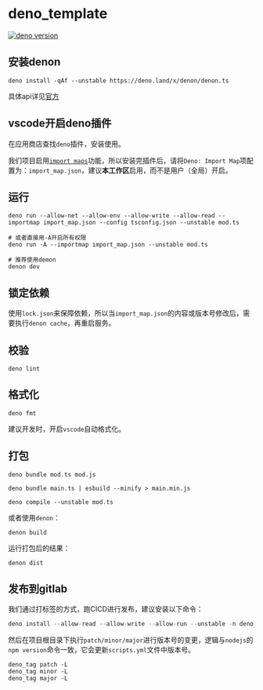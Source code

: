 # deno_template

[![deno version](https://img.shields.io/badge/deno-^1.16.2-green?logo=deno)](https://github.com/denoland/deno)

## 安装denon

```
deno install -qAf --unstable https://deno.land/x/denon/denon.ts
```

具体api详见[官方](https://deno.land/x/denon)

## vscode开启deno插件

在应用商店查找`deno`插件，安装使用。

我们项目启用[`import maps`](https://deno.land/manual@v1.6.0/linking_to_external_code/import_maps)功能，所以安装完插件后，请将`Deno: Import Map`项配置为：`import_map.json`，建议**本工作区**启用，而不是用户（全局）开启。

## 运行

```
deno run --allow-net --allow-env --allow-write --allow-read --importmap import_map.json --config tsconfig.json --unstable mod.ts

# 或者直接用-A开启所有权限
deno run -A --importmap import_map.json --unstable mod.ts

# 推荐使用demon
denon dev
```

## 锁定依赖

使用`lock.json`来保障依赖，所以当`import_map.json`的内容或版本号修改后，需要执行`denon cache`，再重启服务。

## 校验

```shell
deno lint
```

## 格式化

```shell
deno fmt
```

建议开发时，开启`vscode`自动格式化。

## 打包

```
deno bundle mod.ts mod.js

deno bundle main.ts | esbuild --minify > main.min.js

deno compile --unstable mod.ts
```

或者使用`denon`：

```
denon build
```

运行打包后的结果：

```
denon dist
```

## 发布到gitlab

我们通过打标签的方式，跑CICD进行发布，建议安装以下命令：

```ts
deno install --allow-read --allow-write --allow-run --unstable -n deno_tag -f https://deno.land/x/jw_cli@v0.2.4/cli/tag.ts
```

然后在项目根目录下执行`patch/minor/major`进行版本号的变更，逻辑与`nodejs`的`npm version`命令一致，它会更新`scripts.yml`文件中版本号。

```
deno_tag patch -L
deno_tag minor -L
deno_tag major -L
```

